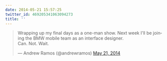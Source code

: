 ```yaml
---
date: 2014-05-21 15:57:25
twitter_id: 469205341063094273
title: ''
---
```


<blockquote class="twitter-tweet"><p lang="en" dir="ltr">Wrapping up my final days as a one-man show. Next week I&#39;ll be joining the BMW mobile team as an interface designer. <br>Can. Not. Wait.</p>&mdash; Andrew Ramos (@andrewramos) <a href="https://twitter.com/andrewramos/status/469170699366842368?ref_src=twsrc%5Etfw">May 21, 2014</a></blockquote>
<script async src="https://platform.twitter.com/widgets.js" charset="utf-8"></script>

